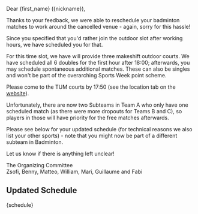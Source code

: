 Dear {first_name} ({nickname}),

Thanks to your feedback, we were able to reschedule your badminton matches to work around the cancelled venue - again, sorry for this hassle!

Since you specified that you'd rather join the outdoor slot after working hours, we have scheduled you for that.

For this time slot, we have will provide three makeshift outdoor courts. We have scheduled all 6 doubles for the first hour after 18:00; afterwards, you may schedule spontaneous additional matches. These can also be singles and won't be part of the overarching Sports Week point scheme.

Please come to the TUM courts by 17:50 (see the location tab on the [website](https://sports-week-garching.streamlit.app/badminton)).

Unfortunately, there are now two Subteams in Team A who only have one scheduled match (as there were more dropouts for Teams B and C), so players in those will have priority for the free matches afterwards.

Please see below for your updated schedule (for technical reasons we also list your other sports) - note that you might now be part of a different subteam in Badminton.

Let us know if there is anything left unclear!

The Organizing Committee\
Zsofi, Benny, Matteo, William, Mari, Guillaume and Fabi

## Updated Schedule

{schedule}